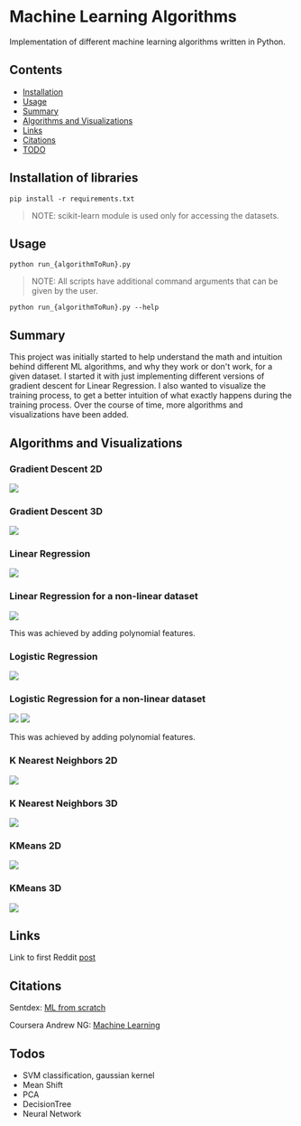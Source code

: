 # Machine Learning Algorithms

Implementation of different machine learning algorithms written in Python.

## Contents

- [Installation](#installation-of-libraries)
- [Usage](#usage)
- [Summary](#summary)
- [Algorithms and Visualizations](#algorithms-and-visualizations)
- [Links](#links)
- [Citations](#citations)
- [TODO](#todos)

## Installation of libraries

`pip install -r requirements.txt`

> NOTE: scikit-learn module is used only for accessing the datasets.

## Usage

`python run_{algorithmToRun}.py`

> NOTE: All scripts have additional command arguments that can be given by the user.

`python run_{algorithmToRun}.py --help`

## Summary

This project was initially started to help understand the math and intuition behind different ML algorithms, and why they work or don't work, for a given dataset. I started it with just implementing different versions of gradient descent for Linear Regression. I also wanted to visualize the training process, to get a better intuition of what exactly happens during the training process. Over the course of time, more algorithms and visualizations have been added.

## Algorithms and Visualizations

### Gradient Descent 2D

![](./readme_media/GradientDescent2D.gif)

### Gradient Descent 3D

![](./readme_media/GradientDescent3D.gif)

### Linear Regression

![](./readme_media/LinearRegression.gif)

### Linear Regression for a non-linear dataset

![](./readme_media/NonLinearLinearRegression.gif)

This was achieved by adding polynomial features.

### Logistic Regression

![](./readme_media/DecisionBoundary.gif)

### Logistic Regression for a non-linear dataset

![](./readme_media/NonLinearTrainingData.png)
![](./readme_media/NonLinearDecisionBoundary.gif)

This was achieved by adding polynomial features.

### K Nearest Neighbors 2D

![](./readme_media/TopFeatures2D.png)

### K Nearest Neighbors 3D

![](./readme_media/TopFeatures3D.gif)

### KMeans 2D

![](./readme_media/Clusters2D.png)

### KMeans 3D

![](./readme_media/Clusters3D.gif)

## Links

Link to first Reddit [post](https://www.reddit.com/r/Python/comments/gns9rb/linear_regression_using_gradient_descent_3_types/?utm_source=share&utm_medium=web2x&context=3)

## Citations

Sentdex: [ML from scratch](https://youtube.com/playlist?list=PLQVvvaa0QuDfKTOs3Keq_kaG2P55YRn5v)

Coursera Andrew NG: [Machine Learning](https://www.coursera.org/learn/machine-learning?)

## Todos

- SVM classification, gaussian kernel
- Mean Shift
- PCA
- DecisionTree
- Neural Network
